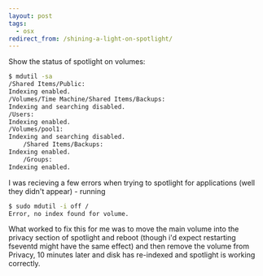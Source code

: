 ```yaml
---
layout: post
tags:
  - osx
redirect_from: /shining-a-light-on-spotlight/
---
```


Show the status of spotlight on volumes:

```bash
$ mdutil -sa
/Shared Items/Public:
Indexing enabled.
/Volumes/Time Machine/Shared Items/Backups:
Indexing and searching disabled.
/Users:
Indexing enabled.
/Volumes/pool1:
Indexing and searching disabled.
	/Shared Items/Backups:
Indexing enabled.
	/Groups:
Indexing enabled.
```

I was recieving a few errors when trying to spotlight for applications (well they didn't appear) - running

```bash
$ sudo mdutil -i off /
Error, no index found for volume.
```
What worked to fix this for me was to move the main volume into the privacy section of spotlight and reboot (though i'd expect restarting fseventd might have the same effect) and then remove the volume from Privacy, 10 minutes later and disk has re-indexed and spotlight is working correctly.
